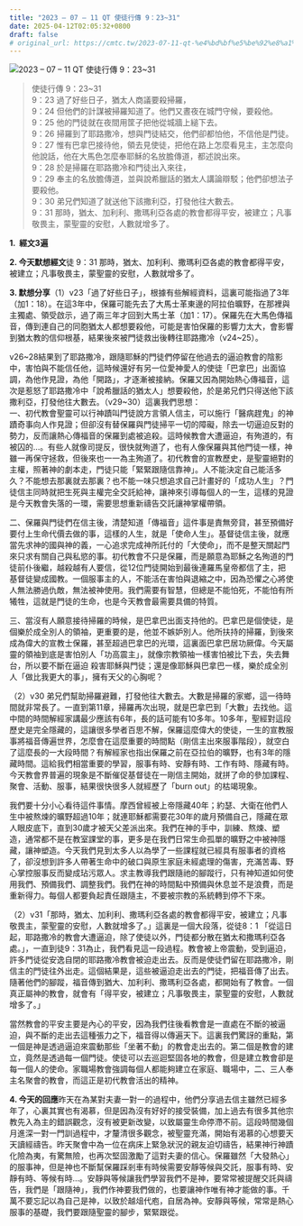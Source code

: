```yaml
---
title: "2023 – 07 – 11 QT 使徒行傳 9：23~31"
date: 2025-04-12T02:05:32+0800
draft: false
# original_url: https://cmtc.tw/2023-07-11-qt-%e4%bd%bf%e5%be%92%e8%a1%8c%e5%82%b3-9%ef%bc%9a2331
---
```


![2023 – 07 – 11 QT 使徒行傳 9：23\~31](/images/qt.jpg  "2023 – 07 – 11 QT 使徒行傳 9：23\~31")

> 使徒行傳 9：23\~31  
> 9：23 過了好些日子，猶太人商議要殺掃羅，  
> 9：24 但他們的計謀被掃羅知道了。他們又晝夜在城門守候，要殺他。  
> 9：25 他的門徒就在夜間用筐子把他從城牆上縋下去。  
> 9：26 掃羅到了耶路撒冷，想與門徒結交，他們卻都怕他，不信他是門徒。  
> 9：27 惟有巴拿巴接待他，領去見使徒，把他在路上怎麼看見主，主怎麼向他說話，他在大馬色怎麼奉耶穌的名放膽傳道，都述說出來。  
> 9：28 於是掃羅在耶路撒冷和門徒出入來往，  
> 9：29 奉主的名放膽傳道，並與說希臘話的猶太人講論辯駁；他們卻想法子要殺他。  
> 9：30 弟兄們知道了就送他下該撒利亞，打發他往大數去。  
> 9：31 那時，猶太、加利利、撒瑪利亞各處的教會都得平安，被建立；凡事敬畏主，蒙聖靈的安慰，人數就增多了。

**1.  經文3遍**

**2. 今天默想經文**徒 9：31 那時，猶太、加利利、撒瑪利亞各處的教會都得平安，被建立；凡事敬畏主，蒙聖靈的安慰，人數就增多了。

**3. 默想分享**（1）v23「過了好些日子」，根據有些解經資料，這裏可能指過了3年（加1：18）。在這3年中，保羅可能先去了大馬士革東邊的阿拉伯曠野，在那裡與主獨處、領受啟示，過了兩三年才回到大馬士革（加1：17）。保羅先在大馬色傳福音，傳到連自己的同胞猶太人都想要殺他，可能是害怕保羅的影響力太大，會影響到猶太教的信仰根基，結果後來被門徒救出後轉往耶路撒冷（v24\~25）。

v26\~28結果到了耶路撒冷，跟隨耶穌的門徒們停留在他過去的逼迫教會的陰影中，害怕與不能信任他，這時候還好有另一位愛神愛人的使徒「巴拿巴」出面協調，為他作見證，為他「開路」，才逐漸被接納。保羅又因為開始熱心傳福音，這次是惹怒了耶路撒冷中「說希臘話的猶太人」想要殺他，於是弟兄們只得送他下該撒利亞，打發他往大數去。（v29\~30）這裏我們思想：  
一、初代教會聖靈可以行神蹟叫門徒說方言領人信主，可以施行「醫病趕鬼」的神蹟奇事向人作見證；但卻沒有替保羅與門徒掃平一切的障礙，除去一切逼迫反對的勢力，反而讓熱心傳福音的保羅到處被追殺。這時候教會大遭逼迫，有殉道的，有被囚的…。有些人就像司提反，很快就殉道了，也有人像保羅與其他門徒一樣，神雖一再保守拯救，但後來也一一為主殉道了。初代教會的宣教歷史，是聖靈絕對的主權，照著神的劇本走，門徒只能「緊緊跟隨信靠神」。人不能決定自己能活多久？不能想去那裏就去那裏？也不能一味只想追求自己計畫好的「成功人生」？門徒信主同時就把生死與主權完全交託給神，讓神來引導每個人的一生，這樣的見證是今天教會失落的一環，需要思想重新禱告交託讓神掌權帶領。

二、保羅與門徒們在信主後，清楚知道「傳福音」這件事是責無旁貸，甚至預備好要付上生命代價去做的事，這樣的人生，就是「使命人生」。基督徒信主後，就應當先求神的國與神的義，一心追求完成神所託付的「大使命」，而不是整天關起門來只求有關自己與私慾的事。初代教會不只是保羅，而是願意為耶穌之名殉道的門徒前仆後繼，越殺越有人要信，從12位門徒開始到最後連羅馬皇帝都信了主，把基督徒變成國教。一個服事主的人，不能活在害怕與退縮之中，因為恐懼之心將使人無法勝過仇敵，無法被神使用。我們需要有智慧，但總是不能怕死，不能怕有所犧牲，這就是門徒的生命，也是今天教會最需要具備的特質。

三、當沒有人願意接待掃羅的時候，是巴拿巴出面支持他的。巴拿巴是個使徒，是個樂於成全別人的領袖，更重要的是，他並不嫉妒別人。他所扶持的掃羅，到後來成為偉大的宣教士保羅，甚至超過巴拿巴的光環，這裏面巴拿巴居功厥偉。今天屬靈的領袖到底是害怕別人「功高震主」，就像宗教領袖一樣害怕被比下去，失去舞台，所以要不斷在逼迫 殺害耶穌與門徒；還是像耶穌與巴拿巴一樣，樂於成全別人「做比我更大的事」，擁有天父的心胸呢？

（2）v30 弟兄們幫助掃羅避難，打發他往大數去。大數是掃羅的家鄉，這一待時間就非常長了。一直到第11章，掃羅再次出現，就是巴拿巴到「大數」去找他。這中間的時間解經家講最少應該有6年，長的話可能有10多年。10多年，聖經對這段歷史是完全隱藏的，這讓很多學者百思不解，保羅這麼偉大的使徒，一生的宣教服事將福音傳遍世界，怎麼會在這麼重要的時間點（剛信主出來服事階段），就空白了這麼長的一大段時間？有解經家也指出保羅之前在亞拉伯的曠野，也有3年的隱藏時間。這給我們相當重要的學習，服事有時、安靜有時、工作有時、隱藏有時。今天教會界普遍的現象是不斷催促基督徒在一剛信主開始，就拼了命的參加課程、聚會、活動、服事，結果很快很多人就經歷了「burn out」的枯竭現象。

我們要十分小心看待這件事情。摩西曾經被上帝隱藏40年；約瑟、大衛在他們人生中被熬煉的曠野超過10年；就連耶穌都需要花30年的歲月預備自己，隱藏在眾人眼皮底下，直到30歲才被天父差派出來。我們在神的手中，訓練、熬煉、塑造，通常都不是在教室課堂的事，更多是在我們日常生命孤單的曠野之中被神隱藏，讓神塑造。今天我們見到太多人以為學了一些課程就已經具有服事者的資格了，卻沒想到許多人帶著生命中的破口與原生家庭未經處理的傷害，充滿苦毒、野心掌控服事反而變成玷污眾人。求主教導我們跟隨祂的腳蹤行，只有神知道如何使用我們、預備我們、調整我們。我們在神的時間點中預備與休息並不是浪費，而是重新得力。每個人都要負起責任跟隨主，不要被宗教的系統轉到停不下來。

（2）v31「那時，猶太、加利利、撒瑪利亞各處的教會都得平安，被建立；凡事敬畏主，蒙聖靈的安慰，人數就增多了。」這裏是一個大段落，從徒8：1 「從這日起，耶路撒冷的教會大遭逼迫，除了使徒以外，門徒都分散在猶太和撒瑪利亞各處。」，一直到徒9：31為止，我們看見這一段過程。教會被上帝震動，受到逼迫，許多門徒從安逸自閉的耶路撒冷教會被迫走出去。反而是使徒們留在耶路撒冷，剛信主的門徒往外出走。這個結果是，這些被逼迫走出去的門徒，把福音傳了出去。隨著他們的腳蹤，福音傳到猶大、加利利、撒瑪利亞各處，都開始有了教會。一個真正屬神的教會，就會有「得平安，被建立；凡事敬畏主，蒙聖靈的安慰，人數就增多了。」

當然教會的平安主要是內心的平安，因為我們往後看教會是一直處在不斷的被逼迫，與不斷的走出去這種張力之下，福音得以傳遍天下。這裏我們驚訝的重點，第一個是神是透過逼迫來震動那些「坐著不動」的教會走出去的。第二個是教會的建立，竟然是透過每一個門徒。使徒可以去巡迴堅固各地的教會，但是建立教會卻是每一個人的使命。家職場教會強調每個人都能夠建立在家庭、職場中，二、三人奉主名聚會的教會，而這正是初代教會活出的精神。

**4. 今天的回應**昨天在為某對夫妻一對一的過程中，他們分享過去信主雖然已經多年了，心裏其實也有渴慕，但是因為沒有好好的接受裝備，加上過去有很多其他宗教先入為主的錯誤觀念，沒有被更新改變，以致屬靈生命停滯不前。這段時間幾個月進深一對一門訓過程中，才釐清很多觀念，被聖靈充滿，開始有渴慕的心想要天天讀經禱告。昨天聚會中為一位在病床上緊急狀況的親友迫切禱告，結果神行神蹟化險為夷，有驚無險，也再次堅固激勵了這對夫妻的信心。保羅雖然「大發熱心」的服事神，但是神也不斷幫保羅踩剎車有時候需要安靜等候與交託，服事有時、安靜有時、等候有時…。安靜與等候讓我們學習我們不是神，要常常被提醒交託與禱告，我們是「跟隨神」，我們作神要我們做的，也要讓神作唯有神才能做的事。千萬不要忘記以為自己是神，以致於越俎代庖，自居為神。安靜與等候，常常是熱心服事的基礎，我們要跟隨聖靈的腳步，緊緊跟從。